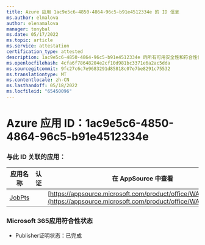 ```yaml
---
title: Azure 应用 1ac9e5c6-4850-4864-96c5-b91e4512334e 的 ID 信息
ms.author: elmalova
author: elenamalova
manager: tonybal
ms.date: 05/17/2022
ms.topic: article
ms.service: attestation
certification_type: attested
description: 1ac9e5c6-4850-4864-96c5-b91e4512334e 的所有可用安全性和符合性信息。
ms.openlocfilehash: 4cfa6f78648204e2cf10d981bc3371e6a2ac5dda
ms.sourcegitcommit: 9fc27c6c7e9683291d85818c07e7be8291c75532
ms.translationtype: MT
ms.contentlocale: zh-CN
ms.lasthandoff: 05/18/2022
ms.locfileid: "65450096"
---
```

# <a name="azure-app-id-1ac9e5c6-4850-4864-96c5-b91e4512334e"></a>Azure 应用 ID：1ac9e5c6-4850-4864-96c5-b91e4512334e


### <a name="apps-associated-with-this-id"></a>与此 ID 关联的应用：
| **应用名称** | **认证** | **在 AppSource 中查看** |
|--------------|---------------|-----------------------|
| [JobPts](../forward/WA200001849.md) |  | [https://appsource.microsoft.com/product/office/WA200001849](https://appsource.microsoft.com/product/office/WA200001849) |

### <a name="microsoft-365-app-compliance-status"></a>Microsoft 365应用符合性状态
- Publisher证明状态：已完成
